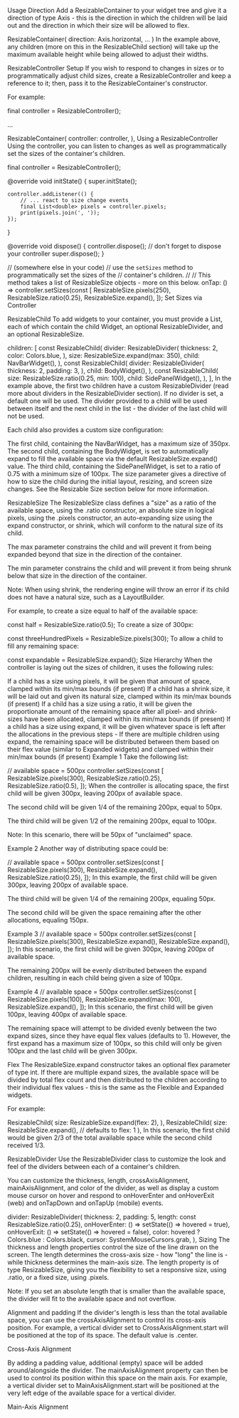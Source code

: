 Usage 
Direction 
Add a ResizableContainer to your widget tree and give it a direction of type Axis - this is the direction in which the children will be laid out and the direction in which their size will be allowed to flex.

ResizableContainer(
  direction: Axis.horizontal,
  ...
)
In the example above, any children (more on this in the ResizableChild section) will take up the maximum available height while being allowed to adjust their widths.

ResizableController 
Setup
If you wish to respond to changes in sizes or to programmatically adjust child sizes, create a ResizableController and keep a reference to it; then, pass it to the ResizableContainer's constructor.

For example:

final controller = ResizableController();

...

ResizableContainer(
    controller: controller,
),
Using a ResizableController
Using the controller, you can listen to changes as well as programmatically set the sizes of the container's children.

final controller = ResizableController();

@override
void initState() {
    super.initState();

    controller.addListener(() {
        // ... react to size change events
        final List<double> pixels = controller.pixels;
        print(pixels.join(', '));
    });
}

@override
void dispose() {
    controller.dispose(); // don't forget to dispose your controller
    super.dispose();
}

// (somewhere else in your code)
// use the `setSizes` method to programmatically set the sizes of the
// container's children.
//
// This method takes a list of ResizableSize objects - more on this below.
onTap: () => controller.setSizes(const [
    ResizableSize.pixels(250),
    ResizableSize.ratio(0.25),
    ResizableSize.expand(),
]);
Set Sizes via Controller

ResizableChild 
To add widgets to your container, you must provide a List<ResizableChild>, each of which contain the child Widget, an optional ResizableDivider, and an optional ResizableSize.

children: [
    const ResizableChild(
        divider: ResizableDivider(
            thickness: 2,
            color: Colors.blue,
        ),
        size: ResizableSize.expand(max: 350),
        child: NavBarWidget(),
    ),
    const ResizableChild(
        divider: ResizableDivider(
            thickness: 2,
            padding: 3,
        ),
        child: BodyWidget(),
    ),
    const ResizableChild(
        size: ResizableSize.ratio(0.25, min: 100),
        child: SidePanelWidget(),
    ),
],
In the example above, the first two children have a custom ResizableDivider (read more about dividers in the ResizableDivider section). If no divider is set, a default one will be used. The divider provided to a child will be used between itself and the next child in the list - the divider of the last child will not be used.

Each child also provides a custom size configuration:

The first child, containing the NavBarWidget, has a maximum size of 350px.
The second child, containing the BodyWidget, is set to automatically expand to fill the available space via the default ResizableSize.expand() value.
The third child, containing the SidePanelWidget, is set to a ratio of 0.75 with a minimum size of 100px.
The size parameter gives a directive of how to size the child during the initial layout, resizing, and screen size changes. See the Resizable Size section below for more information.

ResizableSize 
The ResizableSize class defines a "size" as a ratio of the available space, using the .ratio constructor, an absolute size in logical pixels, using the .pixels constructor, an auto-expanding size using the expand constructor, or shrink, which will conform to the natural size of its child.

The max parameter constrains the child and will prevent it from being expanded beyond that size in the direction of the container.

The min parameter constrains the child and will prevent it from being shrunk below that size in the direction of the container.

Note: When using shrink, the rendering engine will throw an error if its child does not have a natural size, such as a LayoutBuilder.

For example, to create a size equal to half of the available space:

const half = ResizableSize.ratio(0.5);
To create a size of 300px:

const threeHundredPixels = ResizableSize.pixels(300);
To allow a child to fill any remaining space:

const expandable = ResizableSize.expand();
Size Hierarchy
When the controller is laying out the sizes of children, it uses the following rules:

If a child has a size using pixels, it will be given that amount of space, clamped within its min/max bounds (if present)
If a child has a shrink size, it will be laid out and given its natural size, clamped within its min/max bounds (if present)
If a child has a size using a ratio, it will be given the proportionate amount of the remaining space after all pixel- and shrink-sizes have been allocated, clamped within its min/max bounds (if present)
If a child has a size using expand, it will be given whatever space is left after the allocations in the previous steps - If there are multiple children using expand, the remaining space will be distributed between them based on their flex value (similar to Expanded widgets) and clamped within their min/max bounds (if present)
Example 1
Take the following list:

// available space = 500px
controller.setSizes(const [
    ResizableSize.pixels(300),
    ResizableSize.ratio(0.25),
    ResizableSize.ratio(0.5),
]);
When the controller is allocating space, the first child will be given 300px, leaving 200px of available space.

The second child will be given 1/4 of the remaining 200px, equal to 50px.

The third child will be given 1/2 of the remaining 200px, equal to 100px.

Note: In this scenario, there will be 50px of "unclaimed" space.

Example 2
Another way of distributing space could be:

// available space = 500px
controller.setSizes(const [
    ResizableSize.pixels(300),
    ResizableSize.expand(),
    ResizableSize.ratio(0.25),
]);
In this example, the first child will be given 300px, leaving 200px of available space.

The third child will be given 1/4 of the remaining 200px, equaling 50px.

The second child will be given the space remaining after the other allocations, equaling 150px.

Example 3
// available space = 500px
controller.setSizes(const [
    ResizableSize.pixels(300),
    ResizableSize.expand(),
    ResizableSize.expand(),
]);
In this scenario, the first child will be given 300px, leaving 200px of available space.

The remaining 200px will be evenly distributed between the expand children, resulting in each child being given a size of 100px.

Example 4
// available space = 500px
controller.setSizes(const [
    ResizableSize.pixels(100),
    ResizableSize.expand(max: 100),
    ResizableSize.expand(),
]);
In this scenario, the first child will be given 100px, leaving 400px of available space.

The remaining space will attempt to be divided evenly between the two expand sizes, since they have equal flex values (defaults to 1). However, the first expand has a maximum size of 100px, so this child will only be given 100px and the last child will be given 300px.

Flex
The ResizableSize.expand constructor takes an optional flex parameter of type int. If there are multiple expand sizes, the available space will be divided by total flex count and then distributed to the children according to their individual flex values - this is the same as the Flexible and Expanded widgets.

For example:

ResizableChild(
    size: ResizableSize.expand(flex: 2),
),
ResizableChild(
    size: ResizableSize.expand(), // defaults to flex: 1
),
In this scenario, the first child would be given 2/3 of the total available space while the second child received 1/3.

ResizableDivider 
Use the ResizableDivider class to customize the look and feel of the dividers between each of a container's children.

You can customize the thickness, length, crossAxisAlignment, mainAxisAlignment, and color of the divider, as well as display a custom mouse cursor on hover and respond to onHoverEnter and onHoverExit (web) and onTapDown and onTapUp (mobile) events.

divider: ResizableDivider(
    thickness: 2,
    padding: 5,
    length: const ResizableSize.ratio(0.25),
    onHoverEnter: () => setState(() => hovered = true),
    onHoverExit: () => setState(() => hovered = false),
    color: hovered ? Colors.blue : Colors.black,
    cursor: SystemMouseCursors.grab,
),
Sizing
The thickness and length properties control the size of the line drawn on the screen. The length determines the cross-axis size - how "long" the line is - while thickness determines the main-axis size. The length property is of type ResizableSize, giving you the flexibility to set a responsive size, using .ratio, or a fixed size, using .pixels.

Note: If you set an absolute length that is smaller than the available space, the divider will fit to the available space and not overflow.

Alignment and padding
If the divider's length is less than the total available space, you can use the crossAxisAlignment to control its cross-axis position. For example, a vertical divider set to CrossAxisAlignment.start will be positioned at the top of its space. The default value is .center.

Cross-Axis Alignment

By adding a padding value, additional (empty) space will be added around/alongside the divider. The mainAxisAlignment property can then be used to control its position within this space on the main axis. For example, a vertical divider set to MainAxisAlignment.start will be positioned at the very left edge of the available space for a vertical divider.

Main-Axis Alignment

